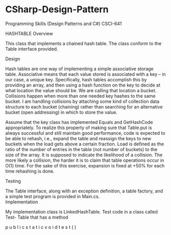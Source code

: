 CSharp-Design-Pattern
=====================
Programming Skills (Design Patterns and C#) CSCI-641

HASHTABLE
Overview

This class that implements a chained hash table. The class conform to the Table interface provided. 



Design

Hash tables are one way of implementing a simple associative storage table.  Associative means that each value stored is associated with a key – in our case, a unique key. Specifically, hash tables accomplish this by providing an array, and then using a hash function on the key to decide at what location the value should be. We are calling that location a bucket.  Collisions happen when more than one needed key hashes to the same bucket.  I am handling collisions by attaching some kind of collection data  structure to each bucket  (chaining)  rather than  searching  for an alternative bucket  (open addressing)  in which to store the value.

Assume that the key class has implemented Equals and GetHashCode appropriately. To  realize  this  property of making sure that Table.put is always successful and  still maintain good performance,  code is expected  to be able to rehash,  i.e., expand  the table  and reassign the keys to new buckets  when the load gets above a certain  fraction.  Load is defined as the ratio of the number of entries in the table (not number of buckets) to the size of the array. It is supposed to indicate the likelihood of a collision. The more likely a collision, the harder it is to claim that table operations occur in O(1) time. For the sake of this exercise, expansion is fixed at +50% for each time rehashing is done.



Testing

The  Table interface,  along  with  an  exception  definition,  a  table  factory,  and  a  simple  test program  is provided  in Main.cs.  
Implementation

My implementation class is LinkedHashTable. Test code in a class called Test- Table that has a method

p u b l i c   s t a t i c   v o i d   t e s t ( )

